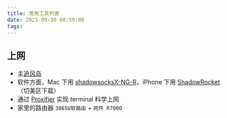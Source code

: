 ```yaml
---
title: 常用工具列表
date: 2021-09-30 08:59:08
tags:
---
```


## 上网
- 主[追风岛](https://admin.91zfdao.com/auth/register?code=B5pg)
- 软件方面，Mac 下用 [shadowsocksX-NG-R](https://github.com/qinyuhang/ShadowsocksX-NG-R/releases)，iPhone 下用 [ShadowRocket](https://itunes.apple.com/us/app/shadowrocket/id932747118?mt=8)（切美区下载）
- 通过 [Proxifier](https://www.proxifier.com/) 实现 terminal 科学上网
- 家里的路由器 `3865U软路由` + `网件 R7000`

